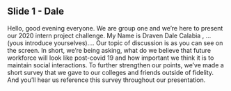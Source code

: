 ## Slide 1 - Dale

Hello, good evening everyone. We are group one and we’re here to present our 2020 intern project challenge.
My Name is Draven Dale Calabia , … (yous introduce yourselves)….
Our topic of discussion is as you can see on the screen. In short, we’re being asking, what do we believe that future workforce will look like post-covid 19 and how important we think it is to maintain social interactions.
To further strengthen our points, we’ve made a short survey that we gave to our colleges and friends outside of fidelity. And you’ll hear us reference this survey throughout our presentation.
